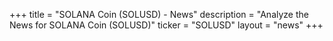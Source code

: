+++
title = "SOLANA Coin (SOLUSD) - News"
description = "Analyze the News for SOLANA Coin (SOLUSD)"
ticker = "SOLUSD"
layout = "news"
+++


